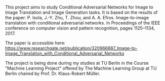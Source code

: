 This project aims to study Conditional Adversarial Networks for Image to Image Translation and Image Generation tasks. It is based on the results of the paper: P. Isola, J.-Y. Zhu, T. Zhou, and A. A. Efros. Image-to-image translation with conditional
adversarial networks. In Proceedings of the IEEE conference on computer vision and pattern
recognition, pages 1125–1134, 2017.

The paper is accessible here: https://www.researchgate.net/publication/320966887_Image-to-Image_Translation_with_Conditional_Adversarial_Networks

The project is being done during my studies at TU Berlin in the Course "Machine Learning Project" offered by The Machine Learning Group at TU Berlin chaired by Prof. Dr. Klaus-Robert Müller.
